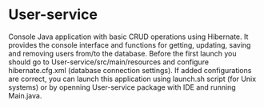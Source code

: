 # User-service
Console Java application with basic CRUD operations using Hibernate. It provides the console interface and functions for getting, updating, saving and removing users from/to the database.
Before the first launch you should go to User-service/src/main/resources and configure hibernate.cfg.xml (database connection settings).
If added configurations are correct, you can launch this application using launch.sh script (for Unix systems) or by openning User-service package with IDE and running Main.java.
